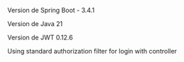 Version de Spring Boot - 3.4.1 

Version de Java 21 

Version de JWT 0.12.6



Using standard authorization filter for login with controller
